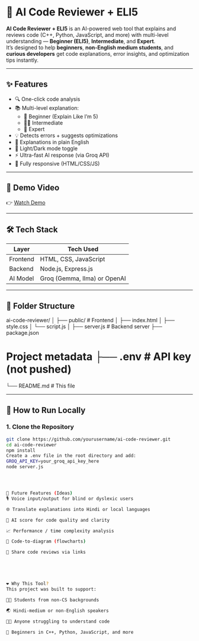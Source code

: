 # 🤖 AI Code Reviewer + ELI5

**AI Code Reviewer + ELI5** is an AI-powered web tool that explains and reviews code (C++, Python, JavaScript, and more) with multi-level understanding — **Beginner (ELI5)**, **Intermediate**, and **Expert**.  
It’s designed to help **beginners**, **non-English medium students**, and **curious developers** get code explanations, error insights, and optimization tips instantly.

---

## ✨ Features

- 🔍 One-click code analysis
- 📚 Multi-level explanation:
  - 🧒 Beginner (Explain Like I’m 5)
  - 👨‍🎓 Intermediate
  - 🧠 Expert
- 💡 Detects errors + suggests optimizations
- 💬 Explanations in plain English
- 🎨 Light/Dark mode toggle
- ⚡ Ultra-fast AI response (via Groq API)
- 📱 Fully responsive (HTML/CSS/JS)

---

## 🎥 Demo Video

👉 [Watch Demo](https://youtu.be/c82sG6FANZk?si=1V4qkt7lm3yxSgMx)  


---

## 🛠 Tech Stack

| Layer      | Tech Used              |
|------------|------------------------|
| Frontend   | HTML, CSS, JavaScript  |
| Backend    | Node.js, Express.js    |
| AI Model   | Groq (Gemma, llma) or OpenAI |

---

## 📁 Folder Structure
ai-code-reviewer/ │ ├── public/ # Frontend │ ├── index.html │ ├── style.css │ └── script.js │ 
├── server.js # Backend server ├── package.json 
# Project metadata ├── .env # API key (not pushed) 
└── README.md # This file

---

## 🚀 How to Run Locally

### 1. Clone the Repository

```bash
git clone https://github.com/yourusername/ai-code-reviewer.git
cd ai-code-reviewer
npm install
Create a .env file in the root directory and add:
GROQ_API_KEY=your_groq_api_key_here
node server.js




🔮 Future Features (Ideas)
🎙 Voice input/output for blind or dyslexic users

🌐 Translate explanations into Hindi or local languages

🧠 AI score for code quality and clarity

📈 Performance / time complexity analysis

📸 Code-to-diagram (flowcharts)

👥 Share code reviews via links





❤️ Why This Tool?
This project was built to support:

👩‍🎓 Students from non-CS backgrounds

🌏 Hindi-medium or non-English speakers

🧑‍💻 Anyone struggling to understand code

👶 Beginners in C++, Python, JavaScript, and more


